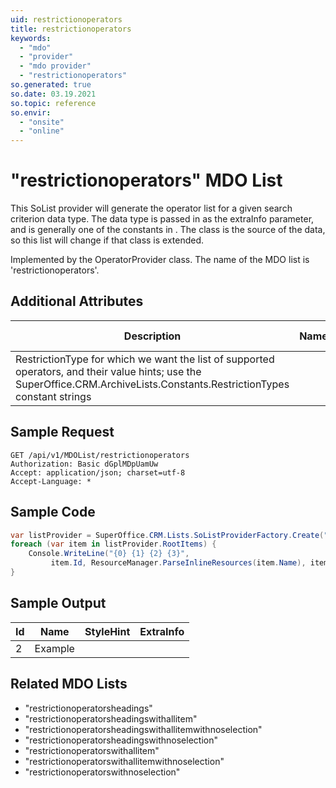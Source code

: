 ```yaml
---
uid: restrictionoperators
title: restrictionoperators
keywords:
  - "mdo"
  - "provider"
  - "mdo provider"
  - "restrictionoperators"
so.generated: true
so.date: 03.19.2021
so.topic: reference
so.envir:
  - "onsite"
  - "online"
---
```


# "restrictionoperators" MDO List
This SoList provider will generate the operator list for a given search criterion data type. The data type is
passed in as the extraInfo parameter, and is generally one of the constants in <see cref="!:SuperOffice.CRM.ArchiveLists.ArchiveListConstants.ColumnTypes" />.
The <see cref="T:SuperOffice.CRM.ArchiveLists.RestrictionOperations" /> class is the source of the data, so this list will change if that class is extended.



Implemented by the <see cref="T:SuperOffice.CRM.ArchiveLists.OperatorProvider">OperatorProvider</see> class.
The name of the MDO list is 'restrictionoperators'.

## Additional Attributes

| Description | Name | Example Value |
|-----|-----|------|
|RestrictionType for which we want the list of supported operators, and their value hints; use the SuperOffice.CRM.ArchiveLists.Constants.RestrictionTypes constant strings| |associate|





## Sample Request

```http!
GET /api/v1/MDOList/restrictionoperators
Authorization: Basic dGplMDpUamUw
Accept: application/json; charset=utf-8
Accept-Language: *

```

## Sample Code
```cs
var listProvider = SuperOffice.CRM.Lists.SoListProviderFactory.Create("restrictionoperators", forceFlatList: true);
foreach (var item in listProvider.RootItems) {
    Console.WriteLine("{0} {1} {2} {3}", 
         item.Id, ResourceManager.ParseInlineResources(item.Name), item.StyleHint, item.ExtraInfo);
}
```

## Sample Output

|Id   | Name  |StyleHint|ExtraInfo |
| --- | ----- | ------- | -------- |
| 2 | Example | | |


## Related MDO Lists

* "restrictionoperatorsheadings"
* "restrictionoperatorsheadingswithallitem"
* "restrictionoperatorsheadingswithallitemwithnoselection"
* "restrictionoperatorsheadingswithnoselection"
* "restrictionoperatorswithallitem"
* "restrictionoperatorswithallitemwithnoselection"
* "restrictionoperatorswithnoselection"
